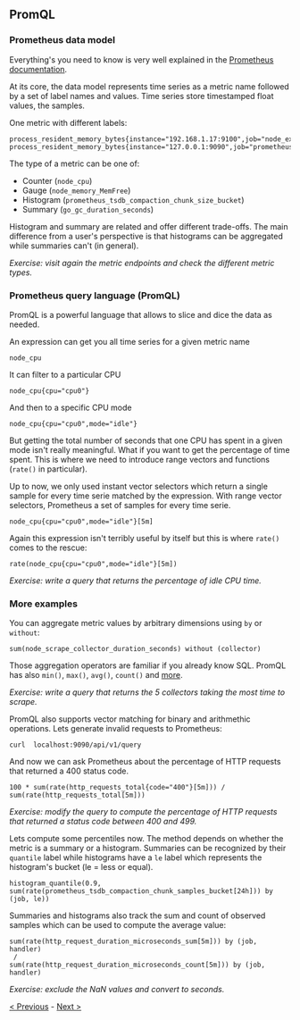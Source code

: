 ## PromQL

### Prometheus data model

Everything's you need to know is very well explained in the [Prometheus
documentation](https://prometheus.io/docs/concepts/data_model/).

At its core, the data model represents time series as a metric name followed by
a set of label names and values. Time series store timestamped float
values, the samples.

One metric with different labels:

```
process_resident_memory_bytes{instance="192.168.1.17:9100",job="node_exporter"}
process_resident_memory_bytes{instance="127.0.0.1:9090",job="prometheus"}
```

The type of a metric can be one of:
* Counter (`node_cpu`)
* Gauge (`node_memory_MemFree`)
* Histogram (`prometheus_tsdb_compaction_chunk_size_bucket`)
* Summary (`go_gc_duration_seconds`)

Histogram and summary are related and offer different trade-offs. The main
difference from a user's perspective is that histograms can be aggregated while
summaries can't (in general).

*Exercise: visit again the metric endpoints and check the different metric types.*

### Prometheus query language (PromQL)

PromQL is a powerful language that allows to slice and dice the data as needed.

An expression can get you all time series for a given metric name

```
node_cpu
```

It can filter to a particular CPU

```
node_cpu{cpu="cpu0"}
```

And then to a specific CPU mode

```
node_cpu{cpu="cpu0",mode="idle"}
```

But getting the total number of seconds that one CPU has spent in a given mode
isn't really meaningful. What if you want to get the percentage of time spent.
This is where we need to introduce range vectors and functions (`rate()` in particular).

Up to now, we only used instant vector selectors which return a single sample for every time serie matched by the expression. With range vector selectors, Prometheus a set of samples for every time serie.

```
node_cpu{cpu="cpu0",mode="idle"}[5m]
```

Again this expression isn't terribly useful by itself but this is where `rate()` comes to the rescue:

```
rate(node_cpu{cpu="cpu0",mode="idle"}[5m])
```

*Exercise: write a query that returns the percentage of idle CPU time.*

### More examples

You can aggregate metric values by arbitrary dimensions using `by` or `without`:

```
sum(node_scrape_collector_duration_seconds) without (collector)
```

Those aggregation operators are familiar if you already know SQL. PromQL has also `min()`, `max()`, `avg()`, `count()` and [more](https://prometheus.io/docs/prometheus/latest/querying/operators/#aggregation-operators).

*Exercise: write a query that returns the 5 collectors taking the most time to scrape.*


PromQL also supports vector matching for binary and arithmethic operations. Lets generate invalid requests to Prometheus:

```
curl  localhost:9090/api/v1/query
```

And now we can ask Prometheus about the percentage of HTTP requests that returned a 400 status code.

```
100 * sum(rate(http_requests_total{code="400"}[5m])) / sum(rate(http_requests_total[5m]))
```

*Exercise: modify the query to compute the percentage of HTTP requests that returned a status code between 400 and 499.*

Lets compute some percentiles now. The method depends on whether the metric is a summary or a histogram. Summaries can be recognized by their `quantile` label while histograms have a `le` label which represents the histogram's bucket (le = less or equal).

```
histogram_quantile(0.9, sum(rate(prometheus_tsdb_compaction_chunk_samples_bucket[24h])) by (job, le))
```

Summaries and histograms also track the sum and count of observed samples which can be used to compute the average value:

```
sum(rate(http_request_duration_microseconds_sum[5m])) by (job, handler)
 /
sum(rate(http_request_duration_microseconds_count[5m])) by (job, handler)
```

*Exercise: exclude the NaN values and convert to seconds.*

[< Previous](GettingStarted.md) - [Next >](Alerting.md)
